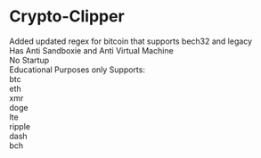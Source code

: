 # Crypto-Clipper

Added updated regex for bitcoin that supports bech32 and legacy \
Has Anti Sandboxie and Anti Virtual Machine \
No Startup \
Educational Purposes only 
Supports: \
btc \
eth \
xmr \
doge \
lte \
ripple \
dash \
bch 
